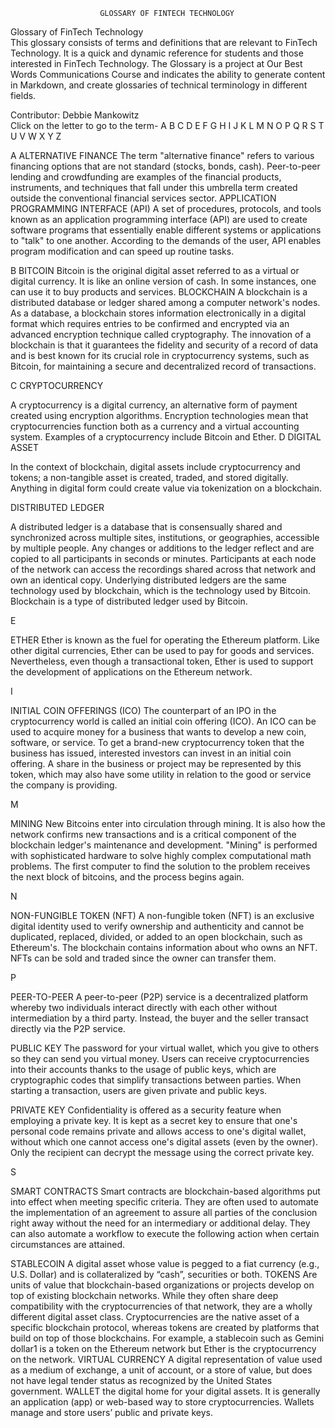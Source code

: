                 		GLOSSARY OF FINTECH TECHNOLOGY

Glossary of FinTech Technology   	
This glossary consists of terms and definitions that are relevant to FinTech Technology. It is a quick and dynamic reference for students and those interested in FinTech Technology.
The Glossary is a project at Our Best Words Communications Course and indicates the ability to generate content in Markdown, and create glossaries of technical terminology in different fields.

Contributor:
Debbie Mankowitz              
Click on the letter to go to the term-
A   B   C   D   E   F   G  H   I   J  K   L  M  N  O  P  Q  R  S  T  U  V  W  X  Y  Z

A
ALTERNATIVE FINANCE
The term "alternative finance" refers to various financing options that are not standard (stocks, bonds, cash). Peer-to-peer lending and crowdfunding are examples of the financial products, instruments, and techniques that fall under this umbrella term created outside the conventional financial services sector.
APPLICATION PROGRAMMING INTERFACE (API)
A set of procedures, protocols, and tools known as an application programming interface (API) are used to create software programs that essentially enable different systems or applications to "talk" to one another. According to the demands of the user, API enables program modification and can speed up routine tasks.

B
BITCOIN
Bitcoin is the original digital asset referred to as a virtual or digital currency. It is like an online version of cash. In some instances, one can use it to buy products and services.
BLOCKCHAIN
A blockchain is a distributed database or ledger shared among a computer network's nodes. As a database, a blockchain stores information electronically in a digital format which requires entries to be confirmed and encrypted via an advanced encryption technique called cryptography. The innovation of a blockchain is that it guarantees the fidelity and security of a record of data and is best known for its crucial role in cryptocurrency systems, such as Bitcoin, for maintaining a secure and decentralized record of transactions.

C
CRYPTOCURRENCY

A cryptocurrency is a digital currency, an alternative form of payment created using encryption algorithms. Encryption technologies mean that cryptocurrencies function both as a currency and a virtual accounting system. Examples of a cryptocurrency include Bitcoin and Ether.
D
DIGITAL ASSET

In the context of blockchain, digital assets include cryptocurrency and tokens; a non-tangible asset is created, traded, and stored digitally. Anything in digital form could create value via tokenization on a blockchain.


DISTRIBUTED LEDGER

A distributed ledger is a database that is consensually shared and synchronized across multiple sites, institutions, or geographies, accessible by multiple people. Any changes or additions to the ledger reflect and are copied to all participants in seconds or minutes. Participants at each node of the network can access the recordings shared across that network and own an identical copy.
Underlying distributed ledgers are the same technology used by blockchain, which is the technology used by Bitcoin. Blockchain is a type of distributed ledger used by Bitcoin.

E

ETHER
Ether is known as the fuel for operating the Ethereum platform. Like other digital currencies, Ether can be used to pay for goods and services. Nevertheless, even though a transactional token, Ether is used to support the development of applications on the Ethereum network.


I

INITIAL COIN OFFERINGS (ICO)
The counterpart of an IPO in the cryptocurrency world is called an initial coin offering (ICO). An ICO can be used to acquire money for a business that wants to develop a new coin, software, or service.
To get a brand-new cryptocurrency token that the business has issued, interested investors can invest in an initial coin offering. A share in the business or project may be represented by this token, which may also have some utility in relation to the good or service the company is providing.

M

MINING
New Bitcoins enter into circulation through mining. It is also how the network confirms new transactions and is a critical component of the blockchain ledger's maintenance and development. "Mining" is performed with sophisticated hardware to solve highly complex computational math problems. The first computer to find the solution to the problem receives the next block of bitcoins, and the process begins again.


N

NON-FUNGIBLE TOKEN (NFT)
A non-fungible token (NFT) is an exclusive digital identity used to verify ownership and authenticity and cannot be duplicated, replaced, divided, or added to an open blockchain, such as Ethereum's. The blockchain contains information about who owns an NFT. NFTs can be sold and traded since the owner can transfer them.

P

PEER-TO-PEER
A peer-to-peer (P2P) service is a decentralized platform whereby two individuals interact directly with each other without intermediation by a third party. Instead, the buyer and the seller transact directly via the P2P service.

PUBLIC KEY
The password for your virtual wallet, which you give to others so they can send you virtual money. Users can receive cryptocurrencies into their accounts thanks to the usage of public keys, which are cryptographic codes that simplify transactions between parties.
When starting a transaction, users are given private and public keys.

PRIVATE KEY
Confidentiality is offered as a security feature when employing a private key. It is kept as a secret key to ensure that one's personal code remains private and allows access to one's digital wallet, without which one cannot access one's digital assets (even by the owner). Only the recipient can decrypt the message using the correct private key.

S

SMART CONTRACTS
Smart contracts are blockchain-based algorithms put into effect when meeting specific criteria. They are often used to automate the implementation of an agreement to assure all parties of the conclusion right away without the need for an intermediary or additional delay. They can also automate a workflow to execute the following action when certain circumstances are attained.

STABLECOIN
A digital asset whose value is pegged to a fiat currency (e.g., U.S. Dollar) and is collateralized by “cash”, securities or both.
TOKENS
Are units of value that blockchain-based organizations or projects develop on top of existing blockchain networks. While they often share deep compatibility with the cryptocurrencies of that network, they are a wholly different digital asset class. Cryptocurrencies are the native asset of a specific blockchain protocol, whereas tokens are created by platforms that build on top of those blockchains. For example, a stablecoin such as Gemini dollar1 is a token on the Ethereum network but Ether is the cryptocurrency on the network.
VIRTUAL CURRENCY
A digital representation of value used as a medium of exchange, a unit of account, or a store of value, but does not have legal tender status as recognized by the United States government.
WALLET
the digital home for your digital assets. It is generally an application (app) or web-based way to store cryptocurrencies. Wallets manage and store users’ public and private keys.



